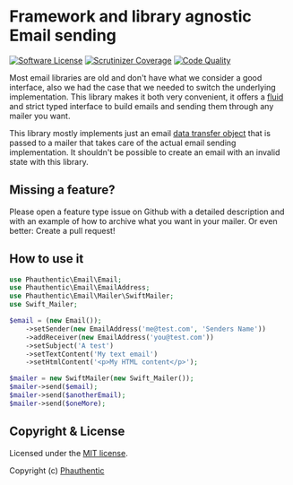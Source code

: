 # Framework and library agnostic Email sending

[![Software License](https://img.shields.io/badge/license-MIT-brightgreen.svg?style=flat-square)](LICENSE)
[![Scrutinizer Coverage](https://img.shields.io/scrutinizer/coverage/g/Phauthentic/email/master.svg?style=flat-square)](https://scrutinizer-ci.com/g/Phauthentic/email/)
[![Code Quality](https://img.shields.io/scrutinizer/g/Phauthentic/email/master.svg?style=flat-square)](https://scrutinizer-ci.com/g/Phauthentic/email/)

Most email libraries are old and don't have what we consider a good interface, also we had the case that we needed to switch the underlying implementation. This library makes it both very convenient, it offers a [fluid](https://en.wikipedia.org/wiki/Fluent_interface) and strict typed interface to build emails and sending them through any mailer you want.

This library mostly implements just an email [data transfer object](https://en.wikipedia.org/wiki/Data_transfer_object) that is passed to a mailer that takes care of the actual email sending implementation. It shouldn't be possible to create an email with an invalid state with this library.

## Missing a feature?

Please open a feature type issue on Github with a detailed description and with an example of how to archive what you want in your mailer. Or even better: Create a pull request!

## How to use it

```php
use Phauthentic\Email\Email;
use Phauthentic\Email\EmailAddress;
use Phauthentic\Email\Mailer\SwiftMailer;
use Swift_Mailer;

$email = (new Email());
    ->setSender(new EmailAddress('me@test.com', 'Senders Name'))
    ->addReceiver(new EmailAddress('you@test.com'))
    ->setSubject('A test')
    ->setTextContent('My text email')
    ->setHtmlContent('<p>My HTML content</p>');

$mailer = new SwiftMailer(new Swift_Mailer());
$mailer->send($email);
$mailer->send($anotherEmail);
$mailer->send($oneMore);
```

## Copyright & License

Licensed under the [MIT license](LICENSE.txt).

Copyright (c) [Phauthentic](https://github.com/Phauthentic)
